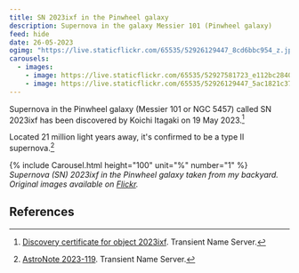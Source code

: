 ```yaml
---
title: SN 2023ixf in the Pinwheel galaxy
description: Supernova in the galaxy Messier 101 (Pinwheel galaxy)
feed: hide
date: 26-05-2023
ogimg: "https://live.staticflickr.com/65535/52926129447_8cd6bbc954_z.jpg"
carousels:
  - images:
    - image: https://live.staticflickr.com/65535/52927581723_e112bc2840_o.jpg
    - image: https://live.staticflickr.com/65535/52926129447_5ac1821c37_o.png
---
```


Supernova in the Pinwheel galaxy (Messier 101 or NGC 5457) called SN 2023ixf has been discovered by Koichi Itagaki on 19 May 2023.[^1]

Located 21 million light years away, it's confirmed to be a type II supernova.[^2]

{% include Carousel.html height="100" unit="%" number="1" %}
*Supernova (SN) 2023ixf in the Pinwheel galaxy taken from my backyard. Original images available on [Flickr](https://www.flickr.com/photos/198410585@N04/albums/72177720308577781).*

## References

[^1]: [Discovery certificate for object 2023ixf](https://www.wis-tns.org/object/2023ixf/discovery-cert). Transient Name Server.
[^2]: [AstroNote 2023-119](https://www.wis-tns.org/astronotes/astronote/2023-119). Transient Name Server.